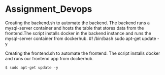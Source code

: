 # Assignment_Devops
Creating the backend.sh to automate the backend. The backend runs a mysql-server container and hosts the table that stores data from the frontend.The script installs docker in the backend instance and runs the mysql-server container from dockerhub.
#! /bin/bash
sudo apt-get update -y



Creating the frontend.sh to automate the frontend. The script installs docker and runs our frontend app from dockerhub.
```
$ sudo apt-get update -y

```
